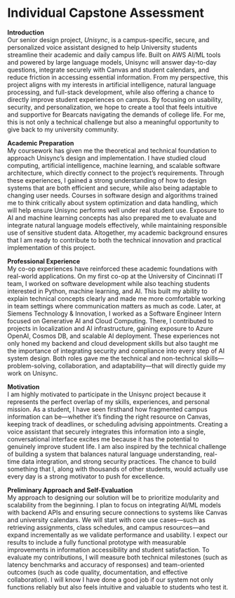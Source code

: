 # Individual Capstone Assessment

**Introduction**  
Our senior design project, *Unisync*, is a campus-specific, secure, and personalized voice assistant designed to help University students streamline their academic and daily campus life. Built on AWS AI/ML tools and powered by large language models, Unisync will answer day-to-day questions, integrate securely with Canvas and student calendars, and reduce friction in accessing essential information. From my perspective, this project aligns with my interests in artificial intelligence, natural language processing, and full-stack development, while also offering a chance to directly improve student experiences on campus. By focusing on usability, security, and personalization, we hope to create a tool that feels intuitive and supportive for Bearcats navigating the demands of college life. For me, this is not only a technical challenge but also a meaningful opportunity to give back to my university community.

**Academic Preparation**  
My coursework has given me the theoretical and technical foundation to approach Unisync’s design and implementation. I have studied cloud computing, artificial intelligence, machine learning, and scalable software architecture, which directly connect to the project’s requirements. Through these experiences, I gained a strong understanding of how to design systems that are both efficient and secure, while also being adaptable to changing user needs. Courses in software design and algorithms trained me to think critically about system optimization and data handling, which will help ensure Unisync performs well under real student use. Exposure to AI and machine learning concepts has also prepared me to evaluate and integrate natural language models effectively, while maintaining responsible use of sensitive student data. Altogether, my academic background ensures that I am ready to contribute to both the technical innovation and practical implementation of this project.

**Professional Experience**  
My co-op experiences have reinforced these academic foundations with real-world applications. On my first co-op at the University of Cincinnati IT team, I worked on software development while also teaching students interested in Python, machine learning, and AI. This built my ability to explain technical concepts clearly and made me more comfortable working in team settings where communication matters as much as code. Later, at Siemens Technology & Innovation, I worked as a Software Engineer Intern focused on Generative AI and Cloud Computing. There, I contributed to projects in localization and AI infrastructure, gaining exposure to Azure OpenAI, Cosmos DB, and scalable AI deployment. These experiences not only honed my backend and cloud development skills but also taught me the importance of integrating security and compliance into every step of AI system design. Both roles gave me the technical and non-technical skills—problem-solving, collaboration, and adaptability—that will directly guide my work on Unisync.

**Motivation**  
I am highly motivated to participate in the Unisync project because it represents the perfect overlap of my skills, experiences, and personal mission. As a student, I have seen firsthand how fragmented campus information can be—whether it’s finding the right resource on Canvas, keeping track of deadlines, or scheduling advising appointments. Creating a voice assistant that securely integrates this information into a single, conversational interface excites me because it has the potential to genuinely improve student life. I am also inspired by the technical challenge of building a system that balances natural language understanding, real-time data integration, and strong security practices. The chance to build something that I, along with thousands of other students, would actually use every day is a strong motivator to push for excellence.

**Preliminary Approach and Self-Evaluation**  
My approach to designing our solution will be to prioritize modularity and scalability from the beginning. I plan to focus on integrating AI/ML models with backend APIs and ensuring secure connections to systems like Canvas and university calendars. We will start with core use cases—such as retrieving assignments, class schedules, and campus resources—and expand incrementally as we validate performance and usability. I expect our results to include a fully functional prototype with measurable improvements in information accessibility and student satisfaction. To evaluate my contributions, I will measure both technical milestones (such as latency benchmarks and accuracy of responses) and team-oriented outcomes (such as code quality, documentation, and effective collaboration). I will know I have done a good job if our system not only functions reliably but also feels intuitive and valuable to students who test it.

